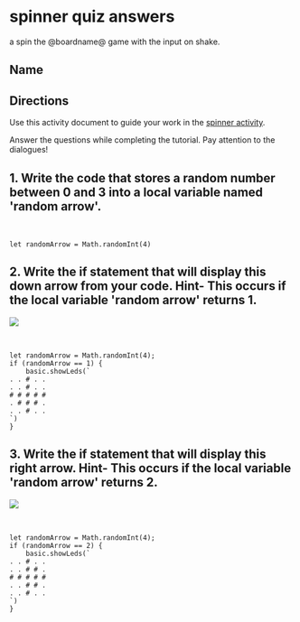 # spinner quiz answers

a spin the @boardname@ game with the input on shake.

## Name

## Directions

Use this activity document to guide your work in the [spinner activity](/lessons/spinner/activity).

Answer the questions while completing the tutorial. Pay attention to the dialogues!

## 1. Write the code that stores a random number between 0 and 3 into a local variable named 'random arrow'.

<br/>

```blocks
let randomArrow = Math.randomInt(4)
```

## 2. Write the if statement that will display this down arrow from your code. Hint- This occurs if the local variable 'random arrow' returns 1. 

![](/static/mb/lessons/spinner-0.png)

<br/>

```blocks
let randomArrow = Math.randomInt(4);
if (randomArrow == 1) {
    basic.showLeds(`
. . # . .
. . # . .
# # # # #
. # # # .
. . # . .
`)
}
```

## 3. Write the if statement that will display this right arrow. Hint- This occurs if the local variable 'random arrow' returns 2. 

![](/static/mb/lessons/spinner-1.png)

<br />

```blocks
let randomArrow = Math.randomInt(4);
if (randomArrow == 2) {
    basic.showLeds(`
. . # . .
. . # # .
# # # # #
. . # # .
. . # . .
`)
}
```

